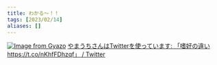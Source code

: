 ```yaml
---
title: わかる〜！！
tags: [2023/02/14]
aliases: []
---
```


[![Image from Gyazo](https://i.gyazo.com/b802d178235c131a08cb043edd678dce.png)](https://gyazo.com/b802d178235c131a08cb043edd678dce)
[やまうちさんはTwitterを使っています: 「嗜好の違い https://t.co/nKhfFDhzqf」 / Twitter](https://twitter.com/ym2941/status/754218175290454016)